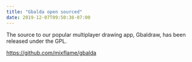```yaml
---
title: "Gbalda open sourced"
date: 2019-12-07T09:50:38-07:00
---
```


The source to our popular multiplayer drawing app, Gbaldraw, has been released under the GPL.

https://github.com/mixflame/gbalda